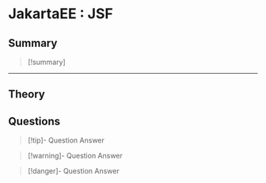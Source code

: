 # JakartaEE : JSF
## Summary
> [!summary]
> 
- - - 
## Theory

## Questions
> [!tip]- Question
> Answer

> [!warning]- Question
> Answer

> [!danger]- Question
> Answer